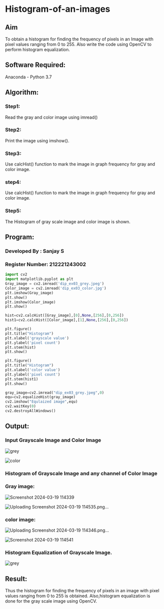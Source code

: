 # Histogram-of-an-images
## Aim
To obtain a histogram for finding the frequency of pixels in an Image with pixel values ranging from 0 to 255. Also write the code using OpenCV to perform histogram equalization.

## Software Required:
Anaconda - Python 3.7

## Algorithm:
### Step1:
Read the gray and color image using imread()

### Step2:
Print the image using imshow().



### Step3:
Use calcHist() function to mark the image in graph frequency for gray and color image.

### step4:
Use calcHist() function to mark the image in graph frequency for gray and color image.

### Step5:
The Histogram of gray scale image and color image is shown.


## Program:

### Developed By   : Sanjay S 
### Register Number: 212221243002
```python
import cv2
import matplotlib.pyplot as plt
Gray_image = cv2.imread('dip_ex03_grey.jpeg')
Color_image = cv2.imread('dip_ex03_color.jpg')
plt.imshow(Gray_image)
plt.show()
plt.imshow(Color_image)
plt.show()

hist=cv2.calcHist([Gray_image],[0],None,[256],[0,256])
hist1=cv2.calcHist([Color_image],[1],None,[256],[0,256])

plt.figure()
plt.title("Histogram")
plt.xlabel('grayscale value')
plt.ylabel('pixel count')
plt.stem(hist)
plt.show()

plt.figure()
plt.title("Histogram")
plt.xlabel('color value')
plt.ylabel('pixel count')
plt.stem(hist1)
plt.show()

gray_image=cv2.imread("dip_ex03_grey.jpeg",0)
equ=cv2.equalizeHist(gray_image)
cv2.imshow("Equlaized image",equ)
cv2.waitKey(0)
cv2.destroyAllWindows()
```
## Output:
### Input Grayscale Image and Color Image
![grey](https://github.com/sanjay5656/Histogram-of-an-images/assets/115128955/e5e9d119-cf02-4ceb-a73d-dbd06012b438)

![color](https://github.com/sanjay5656/Histogram-of-an-images/assets/115128955/2e342273-fb7d-4a35-bf25-8bdca6d21498)

### Histogram of Grayscale Image and any channel of Color Image
### Gray image:
![Screenshot 2024-03-19 114339](https://github.com/sanjay5656/Histogram-of-an-images/assets/115128955/a98a9b60-278b-44ee-8b41-7c4e45d92bd9)

![Uploading Screenshot 2024-03-19 114535.png…]()

### color image:
![Uploading Screenshot 2024-03-19 114346.png…]()

![Screenshot 2024-03-19 114541](https://github.com/sanjay5656/Histogram-of-an-images/assets/115128955/27e95a02-266a-4f50-b21b-a69ccf1ae449)

### Histogram Equalization of Grayscale Image.
![grey](https://github.com/sanjay5656/Histogram-of-an-images/assets/115128955/39229e27-4995-443c-b1e8-49df475c2c70)





## Result: 
Thus the histogram for finding the frequency of pixels in an image with pixel values ranging from 0 to 255 is obtained. Also,histogram equalization is done for the gray scale image using OpenCV.
